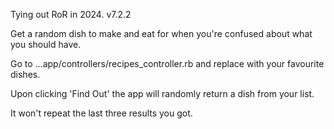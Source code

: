 Tying out RoR in 2024. v7.2.2

Get a random dish to make and eat for when you're confused about what you should have.

Go to ...app/controllers/recipes_controller.rb and replace with your favourite dishes.

Upon clicking 'Find Out' the app will randomly return a dish from your list.

It won't repeat the last three results you got.
